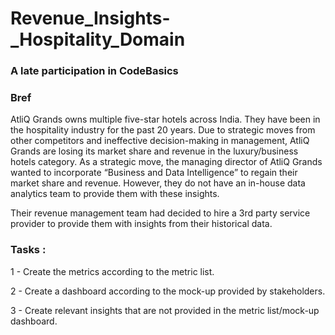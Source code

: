 # Revenue_Insights-_Hospitality_Domain

### A late participation in CodeBasics

### Bref

AtliQ Grands owns multiple five-star hotels across India. They have been in the hospitality 
industry for the past 20 years. Due to strategic moves from other competitors and ineffective
decision-making in management, AtliQ Grands are losing its market share and revenue in the 
luxury/business hotels category. As a strategic move, the managing director of AtliQ Grands
wanted to incorporate “Business and Data Intelligence” to regain their market share and revenue.
However, they do not have an in-house data analytics team to provide them with these insights.

Their revenue management team had decided to hire a 3rd party service provider to provide them
with insights from their historical data.



### Tasks :



  1 - Create the metrics according to the metric list.
  
  2 - Create a dashboard according to the mock-up provided by stakeholders.
  
  3 - Create relevant insights that are not provided in the metric list/mock-up dashboard.


